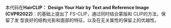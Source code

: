 本代码在**HairCLIP：** **Design Your Hair by Text and Reference Image (CVPR2022)**：的基础上提出了 FS-CLIP，通过同时结合蒙版和 CLIP的方法，保留了发 型良好的结构光影和面部的特征，以及在无关属性的保留上的优越性。
